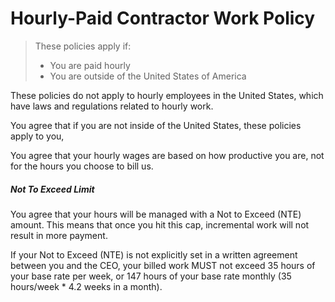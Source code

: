 # Hourly-Paid Contractor Work Policy

> These policies apply if:
>
> * You are paid hourly
> * You are outside of the United States of America

These policies do not apply to hourly employees in the United States, which have laws and regulations related to hourly work.

You agree that if you are not inside of the United States, these policies apply to you, 

You agree that your hourly wages are based on how productive you are, not for the hours you choose to bill us.

##### Not To Exceed Limit

You agree that your hours will be managed with a Not to Exceed \(NTE\) amount. This means that once you hit this cap, incremental work will not result in more payment.

If your Not to Exceed \(NTE\) is not explicitly set in a written agreement between you and the CEO, your billed work MUST not exceed 35 hours of your base rate per week, or 147 hours of your base rate monthly \(35 hours/week \* 4.2 weeks in a month\).

